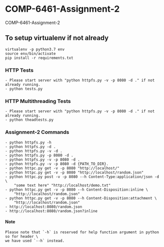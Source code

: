 # COMP-6461-Assignment-2
COMP-6461-Assignment-2

## To setup virtualenv if not already
    
    virtualenv -p python3.7 env
    source env/bin/activate
    pip install -r requirements.txt

### HTTP Tests
    - Please start server with "python httpfs.py -v -p 8080 -d ." if not already running.
    - python tests.py

### HTTP Multithreading Tests
    - Please start server with "python httpfs.py -v -p 8080 -d ." if not already running.
    - python theadtests.py

### Assignment-2 Commands
    - python httpfs.py -h
    - python httpfs.py -d .
    - python httpfs.py -v -d .
    - python httpfs.py -p 8080 -d .
    - python httpfs.py -v -p 8080 -d .
    - python httpfs.py -v -p 8080 -d {PATH_TO_DIR}.
    - python httpc.py get -v -p 8080 "http://localhost/"
    - python httpc.py get -v -p 8080 "http://localhost/random.json"
    - python httpc.py post -v -p 8080 --h Content-Type:application/json -d \
        "some text here" "http://localhost/demo.txt"
    - python httpc.py get -v -p 8080 --h Content-Disposition:inline \
        "http://localhost/random.json"
    - python httpc.py get -v -p 8080 --h Content-Disposition:attachment \
        "http://localhost/random.json"
    - http://localhost:8080/random.json
    - http://localhost:8080/random.json?inline

#### Note
    Please note that `-h` is reserved for help function argument in python so for header \
    we have used `--h` instead.
